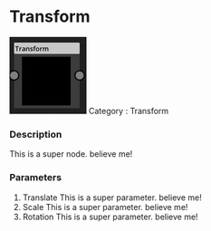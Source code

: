# Transform
![node picture](./Transform.png)
Category : Transform
### Description
This is a super node. believe me!
### Parameters
1. Translate
This is a super parameter. believe me!
1. Scale
This is a super parameter. believe me!
1. Rotation
This is a super parameter. believe me!

